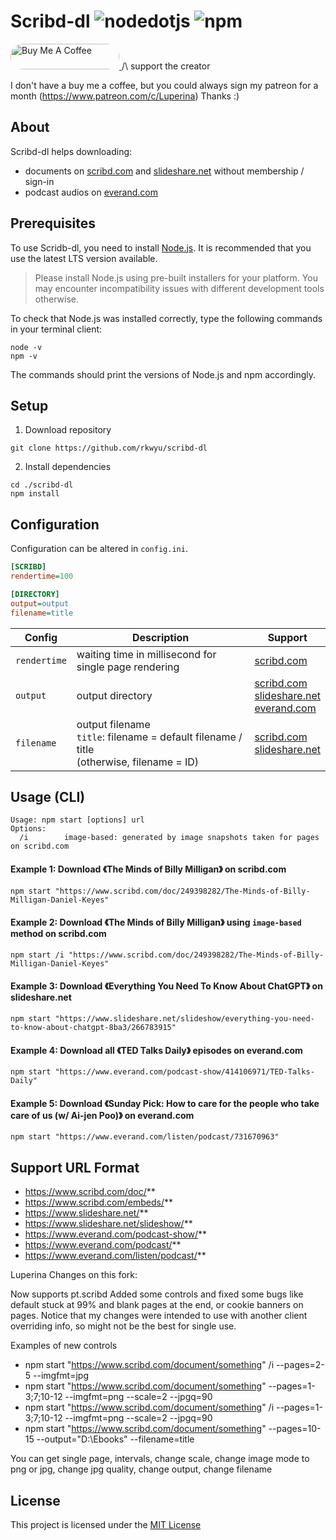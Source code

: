 # Scribd-dl ![nodedotjs](https://img.shields.io/badge/node.js-v21.6-339933.svg?style=flat&logo=nodedotjs&logoColor=white) ![npm](https://img.shields.io/badge/npm-10.2-dc2c35.svg?style=flat&logo=npm&logoColor=white)  

<a href="https://buymeacoffee.com/r1y5i" target="_blank">
<img style="border-radius: 20px" src="https://cdn.buymeacoffee.com/buttons/default-orange.png" alt="Buy Me A Coffee" height="41" width="174">
</a>
/\ support the creator

I don't have a buy me a coffee, but you could always sign my patreon for a month (https://www.patreon.com/c/Luperina)
Thanks :)

## About ##
Scribd-dl helps downloading:
- documents on [scribd.com](https://www.scribd.com/) and [slideshare.net](https://www.slideshare.net/) without membership / sign-in  
- podcast audios on [everand.com](https://www.everand.com/podcasts)  

## Prerequisites ##
To use Scridb-dl, you need to install [Node.js](https://nodejs.org/en/download/). It is recommended that you use the latest LTS version available.  

> Please install Node.js using pre-built installers for your platform. You may encounter incompatibility issues with different development tools otherwise.  

To check that Node.js was installed correctly, type the following commands in your terminal client:  
```console
node -v
npm -v
```
The commands should print the versions of Node.js and npm accordingly.  

## Setup ##
1. Download repository  
```console
git clone https://github.com/rkwyu/scribd-dl
```
2. Install dependencies
```console
cd ./scribd-dl
npm install
```

## Configuration ##
Configuration can be altered in `config.ini`.  
```ini
[SCRIBD]
rendertime=100

[DIRECTORY]
output=output
filename=title
```
| Config | Description | Support |
| --- | --- | --- |
| `rendertime` | waiting time in millisecond for single page rendering | [scribd.com](https://www.scribd.com/) |
| `output` | output directory | [scribd.com](https://www.scribd.com/)<br/>[slideshare.net](https://www.slideshare.net/)<br/>[everand.com](https://www.everand.com/podcasts) |
| `filename` | output filename<br/>`title`: filename = default filename / title<br/>(otherwise, filename = ID) | [scribd.com](https://www.scribd.com/)<br/>[slideshare.net](https://www.slideshare.net/) |

## Usage (CLI) ##
```console
Usage: npm start [options] url
Options:  
  /i        image-based: generated by image snapshots taken for pages on scribd.com
```

#### Example 1: Download 《The Minds of Billy Milligan》 on scribd.com ####
```console
npm start "https://www.scribd.com/doc/249398282/The-Minds-of-Billy-Milligan-Daniel-Keyes"
```

#### Example 2: Download 《The Minds of Billy Milligan》 using `image-based` method on scribd.com ####
```console
npm start /i "https://www.scribd.com/doc/249398282/The-Minds-of-Billy-Milligan-Daniel-Keyes"
```

#### Example 3: Download 《Everything You Need To Know About ChatGPT》 on slideshare.net ####
```console
npm start "https://www.slideshare.net/slideshow/everything-you-need-to-know-about-chatgpt-8ba3/266783915"
```

#### Example 4: Download all 《TED Talks Daily》 episodes on everand.com ####
```console
npm start "https://www.everand.com/podcast-show/414106971/TED-Talks-Daily"
```

#### Example 5: Download 《Sunday Pick: How to care for the people who take care of us (w/ Ai-jen Poo)》 on everand.com ####
```console
npm start "https://www.everand.com/listen/podcast/731670963"
```

## Support URL Format ##
- https://www.scribd.com/doc/**
- https://www.scribd.com/embeds/**
- https://www.slideshare.net/**
- https://www.slideshare.net/slideshow/**
- https://www.everand.com/podcast-show/**
- https://www.everand.com/podcast/**
- https://www.everand.com/listen/podcast/**

Luperina Changes on this fork:

Now supports pt.scribd
Added some controls and fixed some bugs like default stuck at 99% and blank pages at the end, or cookie banners on pages.
Notice that my changes were intended to use with another client overriding info, so might not be the best for single use.

Examples of new controls
- npm start "https://www.scribd.com/document/something" /i --pages=2-5 --imgfmt=jpg
- npm start "https://www.scribd.com/document/something" --pages=1-3;7;10-12 --imgfmt=png --scale=2 --jpgq=90
- npm start "https://www.scribd.com/document/something" /i --pages=1-3;7;10-12 --imgfmt=png --scale=2 --jpgq=90
- npm start "https://www.scribd.com/document/something" --pages=10-15 --output="D:\Ebooks" --filename=title

You can get single page, intervals, change scale, change image mode to png or jpg, change jpg quality, change output, change filename 

## License ##
This project is licensed under the [MIT License](LICENSE.md)






